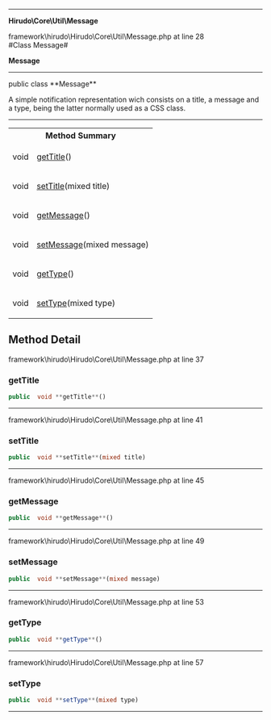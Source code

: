 - - -

**Hirudo\Core\Util\Message**
<div class="location">framework\hirudo\Hirudo\Core\Util\Message.php at line 28</div>
#Class Message#

**Message**


- - -

<p class="signature">public  class **Message**</p>

<div class="comment" id="overview_description"><p>A simple notification representation wich consists on a title, a message
and a type, being the latter normally used as a CSS class.</p></div>

- - -

<table id="summary_method">
<tr><th colspan="2">Method Summary</th></tr>
<tr>
<td class="type"> void</td>
<td class="description"><p class="name"><a href="#getTitle">getTitle</a>()</p></td>
</tr>
<tr>
<td class="type"> void</td>
<td class="description"><p class="name"><a href="#setTitle">setTitle</a>(mixed title)</p></td>
</tr>
<tr>
<td class="type"> void</td>
<td class="description"><p class="name"><a href="#getMessage">getMessage</a>()</p></td>
</tr>
<tr>
<td class="type"> void</td>
<td class="description"><p class="name"><a href="#setMessage">setMessage</a>(mixed message)</p></td>
</tr>
<tr>
<td class="type"> void</td>
<td class="description"><p class="name"><a href="#getType">getType</a>()</p></td>
</tr>
<tr>
<td class="type"> void</td>
<td class="description"><p class="name"><a href="#setType">setType</a>(mixed type)</p></td>
</tr>
</table>

<h2 id="detail_method">Method Detail</h2>
<div class="location">framework\hirudo\Hirudo\Core\Util\Message.php at line 37</div>
<h3 id="getTitle()">getTitle</h3>

```php
public  void **getTitle**()
```
<div class="details">
</div>

- - -

<div class="location">framework\hirudo\Hirudo\Core\Util\Message.php at line 41</div>
<h3 id="setTitle()">setTitle</h3>

```php
public  void **setTitle**(mixed title)
```
<div class="details">
</div>

- - -

<div class="location">framework\hirudo\Hirudo\Core\Util\Message.php at line 45</div>
<h3 id="getMessage()">getMessage</h3>

```php
public  void **getMessage**()
```
<div class="details">
</div>

- - -

<div class="location">framework\hirudo\Hirudo\Core\Util\Message.php at line 49</div>
<h3 id="setMessage()">setMessage</h3>

```php
public  void **setMessage**(mixed message)
```
<div class="details">
</div>

- - -

<div class="location">framework\hirudo\Hirudo\Core\Util\Message.php at line 53</div>
<h3 id="getType()">getType</h3>

```php
public  void **getType**()
```
<div class="details">
</div>

- - -

<div class="location">framework\hirudo\Hirudo\Core\Util\Message.php at line 57</div>
<h3 id="setType()">setType</h3>

```php
public  void **setType**(mixed type)
```
<div class="details">
</div>

- - -

